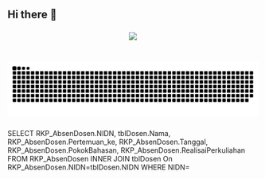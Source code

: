 <h2 align="left">Hi there 👋</h2>

###

<div align="center"><img src="https://spotify-github-profile.vercel.app/api/view?uid=htqp6xiyv9hvbttxdwfarf4hq&cover_image=true&theme=default&show_offline=true&background_color=121212&interchange=true&bar_color=53b14f&bar_color_cover=false" /></div>  

###

<br clear="both">

<img src="https://raw.githubusercontent.com/Befous/Befous/output/snake.svg" alt="Snake animation" />

###

SELECT RKP_AbsenDosen.NIDN, tblDosen.Nama, RKP_AbsenDosen.Pertemuan_ke, RKP_AbsenDosen.Tanggal, RKP_AbsenDosen.PokokBahasan, RKP_AbsenDosen.RealisaiPerkuliahan FROM RKP_AbsenDosen INNER JOIN tblDosen On RKP_AbsenDosen.NIDN=tblDosen.NIDN WHERE NIDN=
